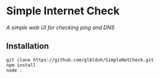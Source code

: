 # Simple Internet Check
*A simple web UI for checking ping and DNS*

## Installation
```
git clone https://github.com/glblduh/SimpleNetCheck.git
npm install
node .
```
